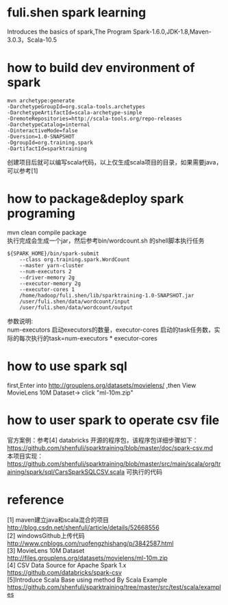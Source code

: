 # fuli.shen spark learning
Introduces the basics of spark,The Program Spark-1.6.0,JDK-1.8,Maven-3.0.3，Scala-10.5

# how to build dev environment of  spark 
```
mvn archetype:generate
-DarchetypeGroupId=org.scala-tools.archetypes
-DarchetypeArtifactId=scala-archetype-simple
-DremoteRepositories=http://scala-tools.org/repo-releases
-DarchetypeCatalog=internal
-DinteractiveMode=false
-Dversion=1.0-SNAPSHOT
-DgroupId=org.training.spark
-DartifactId=sparktraining
```

创建项目后就可以编写scala代码，以上仅生成scala项目的目录，如果需要java，可以参考[1] 

# how to package&deploy spark programing 
mvn clean compile package <br>
执行完成会生成一个jar，然后参考bin/wordcount.sh 的shell脚本执行任务 <br>
```
${SPARK_HOME}/bin/spark-submit
    --class org.training.spark.WordCount
    --master yarn-cluster
    --num-executors 2
    --driver-memory 2g
    --executor-memory 2g
    --executor-cores 1
    /home/hadoop/fuli.shen/lib/sparktraining-1.0-SNAPSHOT.jar
    /user/fuli.shen/data/wordcount/input
    /user/fuli.shen/data/wordcount/output
```
参数说明: <br>
num-executors 启动executors的数量，executor-cores 启动的task任务数，实际的每次执行的task=num-executors * executor-cores


# how to use spark sql 
first,Enter into http://grouplens.org/datasets/movielens/ ,then View MovieLens 10M Dataset-> click "ml-10m.zip" 
# how to user spark to operate csv file 
官方案例：参考[4] databricks 开源的程序包，该程序包详细步骤如下：
https://github.com/shenfuli/sparktraining/blob/master/doc/spark-csv.md<br>
本项目实现：
https://github.com/shenfuli/sparktraining/blob/master/src/main/scala/org/training/spark/sql/CarsSparkSQLCSV.scala 可执行的代码

# reference

[1]  maven建立java和scala混合的项目 <br>
http://blog.csdn.net/shenfuli/article/details/52668556<br>
[2] windowsGithub上传代码<br>
http://www.cnblogs.com/ruofengzhishang/p/3842587.html<br>
[3] MovieLens 10M Dataset<br>
http://files.grouplens.org/datasets/movielens/ml-10m.zip<br>
[4] CSV Data Source for Apache Spark 1.x<br>
https://github.com/databricks/spark-csv<br>
[5]Introduce Scala Base using method By Scala Example <br>
https://github.com/shenfuli/sparktraining/tree/master/src/test/scala/examples<br>

